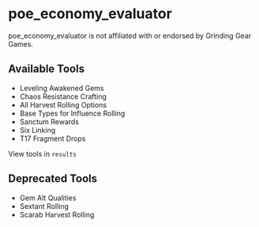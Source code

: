 # poe_economy_evaluator

poe_economy_evaluator is not affiliated with or endorsed by Grinding Gear Games.

## Available Tools

- Leveling Awakened Gems
- Chaos Resistance Crafting
- All Harvest Rolling Options
- Base Types for Influence Rolling
- Sanctum Rewards
- Six Linking
- T17 Fragment Drops

View tools in `results`

## Deprecated Tools

- Gem Alt Qualities
- Sextant Rolling
- Scarab Harvest Rolling
